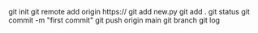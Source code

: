 git init
git remote add origin https://
git add new.py
git add .
git status
git commit -m "first commit"
git push origin main
git branch
git log